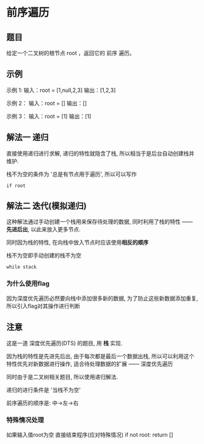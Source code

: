 
# 前序遍历

## 题目

给定一个二叉树的根节点 root ，返回它的 前序 遍历。

## 示例

示例 1:
输入：root = [1,null,2,3]
输出：[1,2,3]

示例 2：
输入：root = []
输出：[]

示例 3：
输入：root = [1]
输出：[1]

## 解法一 递归

直接使用递归进行求解, 递归的特性就隐含了栈, 所以相当于是后台自动创建栈并维护.

栈不为空的条件为 '总是有节点用于遍历', 所以可以写作
```
if root 
```

## 解法二 迭代(模拟递归)

这种解法通过手动创建一个栈用来保存待处理的数据, 同时利用了栈的特性 —— **先进后出**, 以此来放入更多节点.

同时因为栈的特性, 在向栈中放入节点时应该使用**相反的顺序**

栈不为空即手动创建的栈不为空
```
while stack
```

### 为什么使用flag

因为深度优先遍历必然要向栈中添加很多新的数据, 为了防止这些新数据添加重复, 所以引入flag对其操作进行判断

## 注意

这是一道 深度优先遍历(DTS) 的题目, 用 **栈** 实现.

因为栈的特性是先进先后出, 由于每次都是最后一个数据出栈, 所以可以利用这个特性优先对新数据进行操作, 适合待处理数据的扩展 —— 深度优先遍历

同时由于是二叉树相关题目, 所以使用递归解法.

递归的进行条件是 '当栈不为空'

前序遍历的顺序是: 中->左->右

### 特殊情况处理

如果输入值root为空 直接结束程序(应对特殊情况)
if not root: return []

